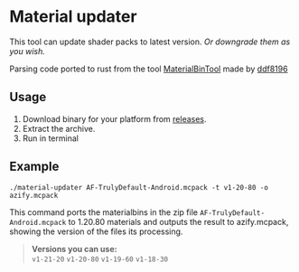 # Material updater
This tool can update shader packs to latest version. *Or downgrade them as you wish.*

Parsing code ported to rust from the tool [MaterialBinTool](https://github.com/ddf8196/MaterialBinTool) made by [ddf8196](https://github.com/ddf8196)

## Usage
1. Download binary for your platform from [releases](https://github.com/mcbegamerxx954/material-updater/releases/latest).
2. Extract the archive.
3. Run in terminal

<!--
<pre>
Usage: material-updater [OPTIONS] <FILE>

Arguments:
  <FILE>  Shader pack file to update

Options:
  -z, --zip-compression <ZIP_COMPRESSION>
          Output zip compression level
  -y, --yeet
          Process the file, but dont write anything
  -t, --target-version <TARGET_VERSION>
          Output version [possible values: v1-21-20, v1-20-80, v1-19-60, v1-18-30]
  -o, --output <OUTPUT>
          Output path
  -h, --help
          Print help
  -V, --version
          Print version

</pre>
-->

## Example
`./material-updater AF-TrulyDefault-Android.mcpack -t v1-20-80 -o azify.mcpack`

This command ports the materialbins in the zip file `AF-TrulyDefault-Android.mcpack` to 1.20.80 materials and outputs the result to azify.mcpack, showing the version of the files its processing.  

> **Versions you can use:**  
> `v1-21-20` `v1-20-80` `v1-19-60` `v1-18-30` 